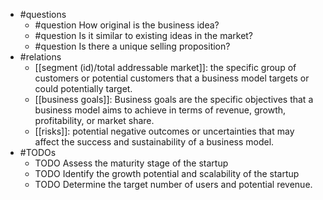 - #questions
	- #question How original is the business idea?
	- #question Is it similar to existing ideas in the market?
	- #question Is there a unique selling proposition?
- #relations
	- [[segment (id)/total addressable market]]: the specific group of customers or potential customers that a business model targets or could potentially target.
	- [[business goals]]: Business goals are the specific objectives that a business model aims to achieve in terms of revenue, growth, profitability, or market share.
	- [[risks]]: potential negative outcomes or uncertainties that may affect the success and sustainability of a business model.
- #TODOs
	- TODO Assess the maturity stage of the startup
	- TODO  Identify the growth potential and scalability of the startup
	- TODO  Determine the target number of users and potential revenue.











